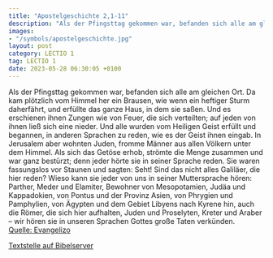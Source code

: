 ```yaml
---
title: "Apostelgeschichte 2,1-11"
description: "Als der Pfingsttag gekommen war, befanden sich alle am gleichen Ort. Da kam plötzlich vom Himmel her ein Brausen, wie wenn ein heftiger Sturm daherfährt, und erfüllte das ganze Haus, in dem sie saßen. Und es erschienen ihnen Zungen wie von Feuer, die sich verteilten; auf jeden vo...."
images:
- "/symbols/apostelgeschichte.jpg"
layout: post
category: LECTIO 1
tag: LECTIO 1
date: 2023-05-28 06:30:05 +0100
---
```

Als der Pfingsttag gekommen war, befanden sich alle am gleichen Ort.
Da kam plötzlich vom Himmel her ein Brausen, wie wenn ein heftiger Sturm daherfährt, und erfüllte das ganze Haus, in dem sie saßen.
Und es erschienen ihnen Zungen wie von Feuer, die sich verteilten; auf jeden von ihnen ließ sich eine nieder.<!--more-->
Und alle wurden vom Heiligen Geist erfüllt und begannen, in anderen Sprachen zu reden, wie es der Geist ihnen eingab.
In Jerusalem aber wohnten Juden, fromme Männer aus allen Völkern unter dem Himmel.
Als sich das Getöse erhob, strömte die Menge zusammen und war ganz bestürzt; denn jeder hörte sie in seiner Sprache reden.
Sie waren fassungslos vor Staunen und sagten: Seht! Sind das nicht alles Galiläer, die hier reden?
Wieso kann sie jeder von uns in seiner Muttersprache hören:
Parther, Meder und Elamiter, Bewohner von Mesopotamien, Judäa und Kappadokien, von Pontus und der Provinz Asien,
von Phrygien und Pamphylien, von Ägypten und dem Gebiet Libyens nach Kyrene hin, auch die Römer, die sich hier aufhalten,
Juden und Proselyten, Kreter und Araber – wir hören sie in unseren Sprachen Gottes große Taten verkünden.<br>
[Quelle: Evangelizo](https://evangeliumtagfuertag.org/DE/gospel)

[Textstelle auf Bibelserver](https://www.bibleserver.com/EU/Apostelgeschichte2,1-11)
